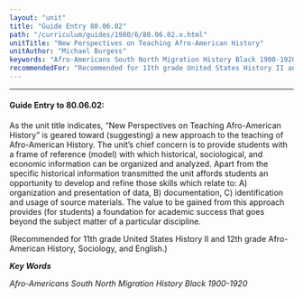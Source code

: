 ```yaml
---
layout: "unit"
title: "Guide Entry 80.06.02"
path: "/curriculum/guides/1980/6/80.06.02.x.html"
unitTitle: "New Perspectives on Teaching Afro-American History"
unitAuthor: "Michael Burgess"
keywords: "Afro-Americans South North Migration History Black 1900-1920"
recommendedFor: "Recommended for 11th grade United States History II and 12th grade Afro-American History, Sociology, and English."
---
```

<body>
<hr/>
<h4>
Guide Entry to 80.06.02:
</h4>
As the unit title indicates, “New Perspectives on Teaching Afro-American History” is geared toward (suggesting) a new approach to the teaching of Afro-American History.  The unit’s chief concern is to provide students with a frame of reference (model) with which historical, sociological, and economic information can be organized and analyzed.  Apart from the specific historical information transmitted the unit affords students an opportunity to develop and refine those skills which relate to: A) organization and presentation of data, B) documentation, C) identification and usage of source materials.  The value to be gained from this approach provides (for students) a foundation for academic success that goes beyond the subject matter of a particular discipline.
<p>
(Recommended for 11th grade United States History II and 12th grade Afro-American History, Sociology, and English.)
</p>
<p>
<b>
<i>
Key Words
</i>
</b>
<br/>
</p>
<p>
<i>
Afro-Americans South North Migration History Black 1900-1920
</i>
</p>
</body>